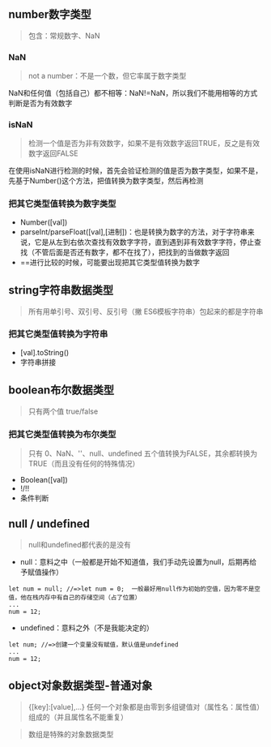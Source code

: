 ## number数字类型
> 包含：常规数字、NaN

### NaN
> not a number：不是一个数，但它率属于数字类型

NaN和任何值（包括自己）都不相等：NaN!=NaN，所以我们不能用相等的方式判断是否为有效数字

### isNaN
> 检测一个值是否为非有效数字，如果不是有效数字返回TRUE，反之是有效数字返回FALSE

在使用isNaN进行检测的时候，首先会验证检测的值是否为数字类型，如果不是，先基于Number()这个方法，把值转换为数字类型，然后再检测

### 把其它类型值转换为数字类型
- Number([val])
- parseInt/parseFloat([val],[进制])：也是转换为数字的方法，对于字符串来说，它是从左到右依次查找有效数字字符，直到遇到非有效数字字符，停止查找（不管后面是否还有数字，都不在找了），把找到的当做数字返回
- ==进行比较的时候，可能要出现把其它类型值转换为数字


## string字符串数据类型
> 所有用单引号、双引号、反引号（撇 ES6模板字符串）包起来的都是字符串

### 把其它类型值转换为字符串
- [val].toString()
- 字符串拼接


## boolean布尔数据类型
> 只有两个值 true/false

### 把其它类型值转换为布尔类型
> 只有 0、NaN、''、null、undefined 五个值转换为FALSE，其余都转换为TRUE（而且没有任何的特殊情况）

- Boolean([val])
- !/!!
- 条件判断

## null / undefined
> null和undefined都代表的是没有

- null：意料之中（一般都是开始不知道值，我们手动先设置为null，后期再给予赋值操作）
```
let num = null; //=>let num = 0;  一般最好用null作为初始的空值，因为零不是空值，他在栈内存中有自己的存储空间（占了位置）
...
num = 12;
```

- undefined：意料之外（不是我能决定的）
```
let num; //=>创建一个变量没有赋值，默认值是undefined
...
num = 12;
```

## object对象数据类型-普通对象
> {[key]:[value],...} 任何一个对象都是由零到多组键值对（属性名：属性值）组成的（并且属性名不能重复）

> 数组是特殊的对象数据类型